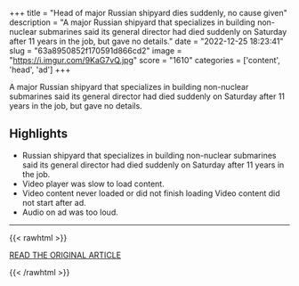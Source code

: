 +++
title = "Head of major Russian shipyard dies suddenly, no cause given"
description = "A major Russian shipyard that specializes in building non-nuclear submarines said its general director had died suddenly on Saturday after 11 years in the job, but gave no details."
date = "2022-12-25 18:23:41"
slug = "63a8950852f170591d866cd2"
image = "https://i.imgur.com/9KaG7vQ.jpg"
score = "1610"
categories = ['content', 'head', 'ad']
+++

A major Russian shipyard that specializes in building non-nuclear submarines said its general director had died suddenly on Saturday after 11 years in the job, but gave no details.

## Highlights

- Russian shipyard that specializes in building non-nuclear submarines said its general director had died suddenly on Saturday after 11 years in the job.
- Video player was slow to load content.
- Video content never loaded or did not finish loading Video content did not start after ad.
- Audio on ad was too loud.

---

{{< rawhtml >}}
  <p class="article-category">
    <a target="_blank" href="https://edition.cnn.com/2022/12/25/europe/russia-shipyard-director-death-intl/index.html">READ THE ORIGINAL ARTICLE</a>
  </p>
{{< /rawhtml >}}
